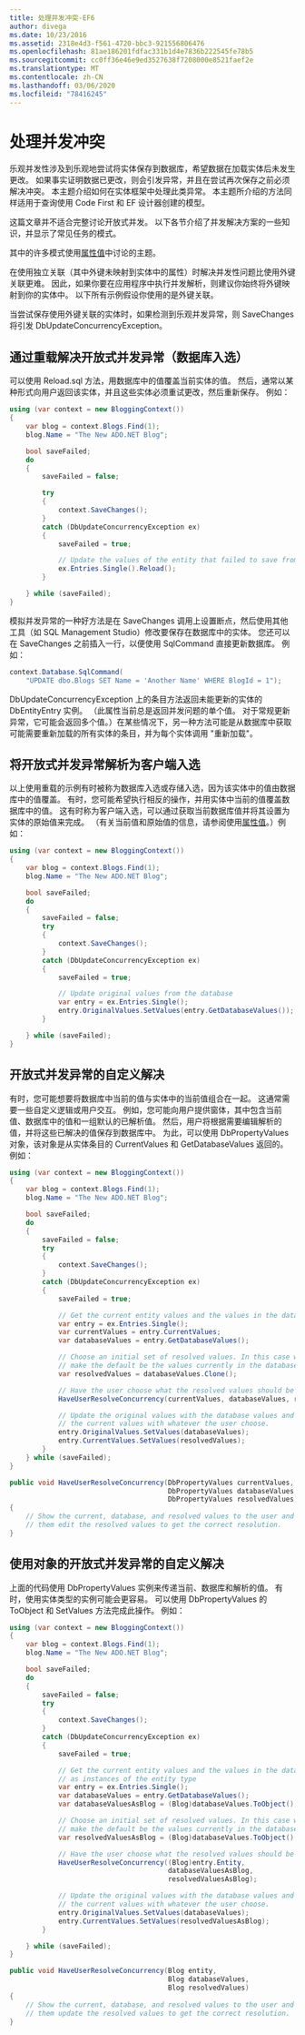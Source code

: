 ```yaml
---
title: 处理并发冲突-EF6
author: divega
ms.date: 10/23/2016
ms.assetid: 2318e4d3-f561-4720-bbc3-921556806476
ms.openlocfilehash: 81ae186201fdfac331b1d4e7836b222545fe78b5
ms.sourcegitcommit: cc0ff36e46e9ed3527638f7208000e8521faef2e
ms.translationtype: MT
ms.contentlocale: zh-CN
ms.lasthandoff: 03/06/2020
ms.locfileid: "78416245"
---
```

# <a name="handling-concurrency-conflicts"></a>处理并发冲突
乐观并发性涉及到乐观地尝试将实体保存到数据库，希望数据在加载实体后未发生更改。 如果事实证明数据已更改，则会引发异常，并且在尝试再次保存之前必须解决冲突。 本主题介绍如何在实体框架中处理此类异常。 本主题所介绍的方法同样适用于查询使用 Code First 和 EF 设计器创建的模型。  

这篇文章并不适合完整讨论开放式并发。 以下各节介绍了并发解决方案的一些知识，并显示了常见任务的模式。  

其中的许多模式使用[属性值](~/ef6/saving/change-tracking/property-values.md)中讨论的主题。  

在使用独立关联（其中外键未映射到实体中的属性）时解决并发性问题比使用外键关联更难。 因此，如果你要在应用程序中执行并发解析，则建议你始终将外键映射到你的实体中。 以下所有示例假设你使用的是外键关联。  

当尝试保存使用外键关联的实体时，如果检测到乐观并发异常，则 SaveChanges 将引发 DbUpdateConcurrencyException。  

## <a name="resolving-optimistic-concurrency-exceptions-with-reload-database-wins"></a>通过重载解决开放式并发异常（数据库入选）  

可以使用 Reload.sql 方法，用数据库中的值覆盖当前实体的值。 然后，通常以某种形式向用户返回该实体，并且这些实体必须重试更改，然后重新保存。 例如：  

``` csharp
using (var context = new BloggingContext())
{
    var blog = context.Blogs.Find(1);
    blog.Name = "The New ADO.NET Blog";

    bool saveFailed;
    do
    {
        saveFailed = false;

        try
        {
            context.SaveChanges();
        }
        catch (DbUpdateConcurrencyException ex)
        {
            saveFailed = true;

            // Update the values of the entity that failed to save from the store
            ex.Entries.Single().Reload();
        }

    } while (saveFailed);
}
```  

模拟并发异常的一种好方法是在 SaveChanges 调用上设置断点，然后使用其他工具（如 SQL Management Studio）修改要保存在数据库中的实体。 您还可以在 SaveChanges 之前插入一行，以便使用 SqlCommand 直接更新数据库。 例如：  

``` csharp
context.Database.SqlCommand(
    "UPDATE dbo.Blogs SET Name = 'Another Name' WHERE BlogId = 1");
```  

DbUpdateConcurrencyException 上的条目方法返回未能更新的实体的 DbEntityEntry 实例。 （此属性当前总是返回并发问题的单个值。 对于常规更新异常，它可能会返回多个值。）在某些情况下，另一种方法可能是从数据库中获取可能需要重新加载的所有实体的条目，并为每个实体调用 "重新加载"。  

## <a name="resolving-optimistic-concurrency-exceptions-as-client-wins"></a>将开放式并发异常解析为客户端入选  

以上使用重载的示例有时被称为数据库入选或存储入选，因为该实体中的值由数据库中的值覆盖。 有时，您可能希望执行相反的操作，并用实体中当前的值覆盖数据库中的值。 这有时称为客户端入选，可以通过获取当前数据库值并将其设置为实体的原始值来完成。 （有关当前值和原始值的信息，请参阅使用[属性值](~/ef6/saving/change-tracking/property-values.md)。）例如：  

``` csharp
using (var context = new BloggingContext())
{
    var blog = context.Blogs.Find(1);
    blog.Name = "The New ADO.NET Blog";

    bool saveFailed;
    do
    {
        saveFailed = false;
        try
        {
            context.SaveChanges();
        }
        catch (DbUpdateConcurrencyException ex)
        {
            saveFailed = true;

            // Update original values from the database
            var entry = ex.Entries.Single();
            entry.OriginalValues.SetValues(entry.GetDatabaseValues());
        }

    } while (saveFailed);
}
```  

## <a name="custom-resolution-of-optimistic-concurrency-exceptions"></a>开放式并发异常的自定义解决  

有时，您可能想要将数据库中当前的值与实体中的当前值组合在一起。 这通常需要一些自定义逻辑或用户交互。 例如，您可能向用户提供窗体，其中包含当前值、数据库中的值和一组默认的已解析值。 然后，用户将根据需要编辑解析的值，并将这些已解决的值保存到数据库中。 为此，可以使用 DbPropertyValues 对象，该对象是从实体条目的 CurrentValues 和 GetDatabaseValues 返回的。 例如：  

``` csharp
using (var context = new BloggingContext())
{
    var blog = context.Blogs.Find(1);
    blog.Name = "The New ADO.NET Blog";

    bool saveFailed;
    do
    {
        saveFailed = false;
        try
        {
            context.SaveChanges();
        }
        catch (DbUpdateConcurrencyException ex)
        {
            saveFailed = true;

            // Get the current entity values and the values in the database
            var entry = ex.Entries.Single();
            var currentValues = entry.CurrentValues;
            var databaseValues = entry.GetDatabaseValues();

            // Choose an initial set of resolved values. In this case we
            // make the default be the values currently in the database.
            var resolvedValues = databaseValues.Clone();

            // Have the user choose what the resolved values should be
            HaveUserResolveConcurrency(currentValues, databaseValues, resolvedValues);

            // Update the original values with the database values and
            // the current values with whatever the user choose.
            entry.OriginalValues.SetValues(databaseValues);
            entry.CurrentValues.SetValues(resolvedValues);
        }
    } while (saveFailed);
}

public void HaveUserResolveConcurrency(DbPropertyValues currentValues,
                                       DbPropertyValues databaseValues,
                                       DbPropertyValues resolvedValues)
{
    // Show the current, database, and resolved values to the user and have
    // them edit the resolved values to get the correct resolution.
}
```  

## <a name="custom-resolution-of-optimistic-concurrency-exceptions-using-objects"></a>使用对象的开放式并发异常的自定义解决  

上面的代码使用 DbPropertyValues 实例来传递当前、数据库和解析的值。 有时，使用实体类型的实例可能会更容易。 可以使用 DbPropertyValues 的 ToObject 和 SetValues 方法完成此操作。 例如：  

``` csharp
using (var context = new BloggingContext())
{
    var blog = context.Blogs.Find(1);
    blog.Name = "The New ADO.NET Blog";

    bool saveFailed;
    do
    {
        saveFailed = false;
        try
        {
            context.SaveChanges();
        }
        catch (DbUpdateConcurrencyException ex)
        {
            saveFailed = true;

            // Get the current entity values and the values in the database
            // as instances of the entity type
            var entry = ex.Entries.Single();
            var databaseValues = entry.GetDatabaseValues();
            var databaseValuesAsBlog = (Blog)databaseValues.ToObject();

            // Choose an initial set of resolved values. In this case we
            // make the default be the values currently in the database.
            var resolvedValuesAsBlog = (Blog)databaseValues.ToObject();

            // Have the user choose what the resolved values should be
            HaveUserResolveConcurrency((Blog)entry.Entity,
                                       databaseValuesAsBlog,
                                       resolvedValuesAsBlog);

            // Update the original values with the database values and
            // the current values with whatever the user choose.
            entry.OriginalValues.SetValues(databaseValues);
            entry.CurrentValues.SetValues(resolvedValuesAsBlog);
        }

    } while (saveFailed);
}

public void HaveUserResolveConcurrency(Blog entity,
                                       Blog databaseValues,
                                       Blog resolvedValues)
{
    // Show the current, database, and resolved values to the user and have
    // them update the resolved values to get the correct resolution.
}
```  
